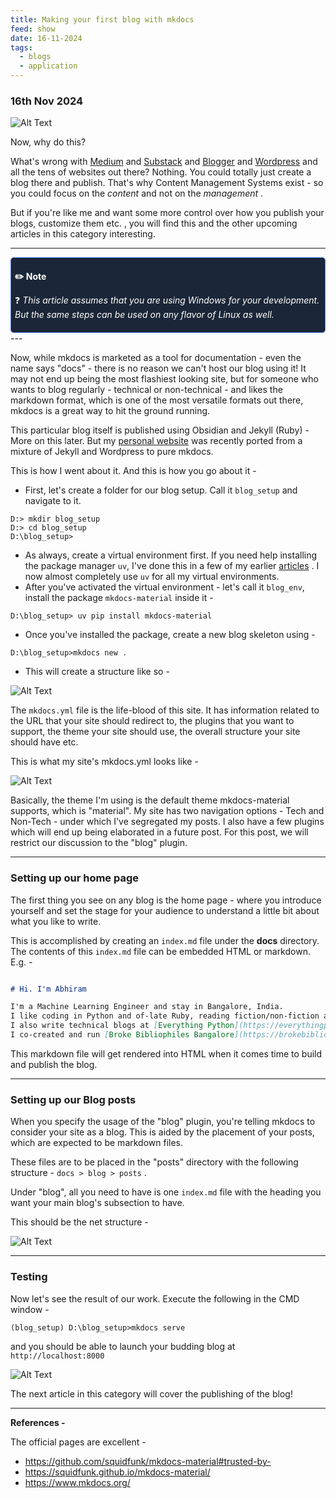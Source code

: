 ```yaml
---
title: Making your first blog with mkdocs
feed: show
date: 16-11-2024
tags:
  - blogs
  - application
---
```

### 16th Nov 2024

![Alt Text](/assets/img/blog/mkdocs/mkdocs-banner.webp)

Now, why do this? 

What's wrong with [Medium](medium.com) and [Substack](https://substack.com) and [Blogger](blogger.com)  and [Wordpress](wordpress.com) and all the tens of websites out there?
Nothing. You could totally just create a blog there and publish. That's why Content Management Systems exist - so you could focus on the *content* and not on the *management* .

But if you're like me and want some more control over how you publish your blogs, customize them etc. , you will find this and the other upcoming articles in this category interesting. 

---

<div style="background-color:#1b2738; border: 0.5px solid #5078f0; padding: 6px; border-radius: 5px; color:white"> <p></p><p> <b>
✏️ Note
</b> </p>  <p>❓ <em>
This article assumes that you are using Windows for your development. But the same steps can be used on any flavor of Linux as well.
</em></p> <p></p><p></p></div>
 ---

Now, while mkdocs is marketed as a tool for documentation - even the name says "docs" - there is no reason we can't host our blog using it! It may not end up being the most flashiest looking site, but for someone who wants to blog regularly - technical or non-technical - and likes the markdown format, which is one of the most versatile formats out there, mkdocs is a great way to hit the ground running. 

This particular blog itself is published using Obsidian and Jekyll (Ruby) - More on this later. But my [personal website](https://abhiramr.com) was recently ported from a mixture of Jekyll and Wordpress to pure mkdocs. 

This is how I went about it. And this is how you go about it - 

- First, let's create a folder for our blog setup. Call it `blog_setup`  and navigate to it.

```batch
D:> mkdir blog_setup
D:> cd blog_setup
D:\blog_setup>
```
- As always, create a virtual environment first. If you need help installing the package manager `uv`, I've done this in a few of my earlier [articles]([https://everythingpython.substack.com/p/virtual-environments-using-uv]) . I now almost completely use `uv` for all my virtual environments.
- After you've activated the virtual environment - let's call it `blog_env`, install the package `mkdocs-material` inside it - 

```batch
D:\blog_setup> uv pip install mkdocs-material
```

- Once you've installed the package, create a new blog skeleton using - 
```batch
D:\blog_setup>mkdocs new .
```

- This will create a structure like so -


![Alt Text](/assets/img/blog/mkdocs/mkdocs-1.png)


The `mkdocs.yml` file is the life-blood of this site. It has information related to the URL that  your site should redirect to, the plugins that you want to support, the theme your site should use, the overall structure your site should have etc. 

This is what my site's mkdocs.yml looks like - 

![Alt Text](/assets/img/blog/mkdocs/mkdocs-2.png)

Basically, the theme I'm using is the default theme mkdocs-material supports, which is "material". 
My site has two navigation options - Tech and Non-Tech - under which I've segregated my posts. 
I also have a few plugins which will end up being elaborated in a future post. For this post, we will restrict our discussion to the "blog" plugin. 

---

### Setting up our home page

The first thing you see on any blog is the home page - where you introduce yourself and set the stage for your audience to understand a little bit about what you like to write. 

This is accomplished by creating an `index.md` file under the **docs** directory.
The contents of this `index.md` file can be embedded HTML or markdown. E.g. - 


```markdown

# Hi. I'm Abhiram

I'm a Machine Learning Engineer and stay in Bangalore, India. 
I like coding in Python and of-late Ruby, reading fiction/non-fiction and writing short stories. 
I also write technical blogs at [Everything Python](https://everythingpython.github.io)
I co-created and run [Broke Bibliophiles Bangalore](https://brokebibliophilesbangalore.com/about/), one of the largest bookclubs in Bangalore (2017 - present).
```

This markdown file will get rendered into HTML when it comes time to build and publish  the blog.

---

### Setting up our Blog posts

When you specify the usage of the "blog" plugin, you're telling mkdocs to consider your site as a blog. This is aided by the placement of your posts, which are expected to be markdown files. 

These files are to be placed in the "posts" directory with the following structure - `docs > blog > posts` .

Under "blog", all you need to have is one `index.md` file with the heading you want your main blog's subsection to have. 

This should be the net structure - 

![Alt Text](/assets/img/blog/mkdocs/mkdocs-3.png)

---

### Testing 

Now let's see the result of our work.  Execute the following in the CMD window - 

```batch
(blog_setup) D:\blog_setup>mkdocs serve
``` 

and you should be able to launch your budding blog at `http://localhost:8000`

![Alt Text](/assets/img/blog/mkdocs/mkdocs-4.png)

The next article in this category will cover the publishing of the blog!


---
**References -**

The official pages are excellent - 

- https://github.com/squidfunk/mkdocs-material#trusted-by-
- https://squidfunk.github.io/mkdocs-material/
- https://www.mkdocs.org/



